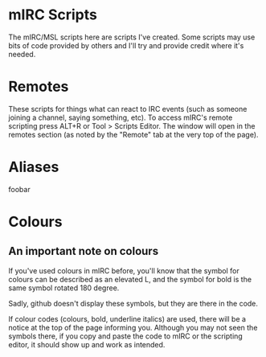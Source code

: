 mIRC Scripts
============
The mIRC/MSL scripts here are scripts I've created. Some scripts may use bits of code provided by others and I'll try and provide credit where it's needed.

# Remotes
These scripts for things what can react to IRC events (such as someone joining a channel, saying something, etc). To access mIRC's remote scripting press ALT+R or Tool > Scripts Editor. The window will open in the remotes section (as noted by the "Remote" tab at the very top of the page).

# Aliases
foobar

# Colours

## An important note on colours

If you've used colours in mIRC before, you'll know that the symbol for colours can be described as an elevated L, and the symbol for bold is the same symbol rotated 180 degree.

Sadly, github doesn't display these symbols, but they are there in the code.

If colour codes (colours, bold, underline italics) are used, there will be a notice at the top of the page informing you. Although you may not seen the symbols there, if you copy and paste the code to mIRC or the scripting editor, it should show up and work as intended.
